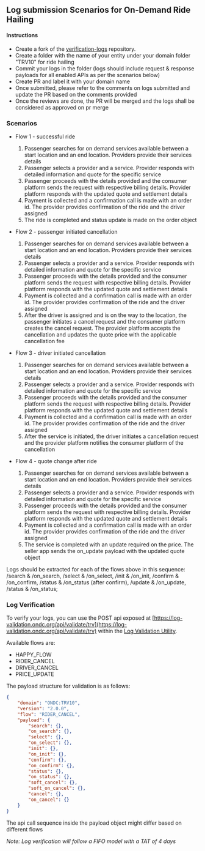 ## Log submission Scenarios for On-Demand Ride Hailing

#### Instructions
- Create a fork of the [verification-logs](https://github.com/ONDC-Official/verification-logs) repository. 
- Create a folder with the name of your entity under your domain folder "TRV10" for ride hailing
- Commit your logs in the folder (logs should include request & response payloads for all enabled APIs as per the scenarios below)
- Create PR and label it with your domain name
- Once submitted, please refer to the comments on logs submitted and update the PR based on the comments provided
- Once the reviews are done, the PR will be merged and the logs shall be considered as approved on pr merge


### Scenarios
- Flow 1 - successful ride
    1. Passenger searches for on demand services available between a start location and an end location. Providers provide their services details
    2. Passenger selects a provider and a service. Provider responds with detailed information and quote for the specific service
    3. Passenger proceeds with the details provided and the consumer platform sends the request with respective billing details. Provider platform responds with the updated quote and settlement details
    4. Payment is collected and a confirmation call is made with an order id. The provider provides confirmation of the ride and the driver assigned
    5. The ride is completed and status update is made on the order object

- Flow 2 - passenger initiated cancellation
    1. Passenger searches for on demand services available between a start location and an end location. Providers provide their services details
    2. Passenger selects a provider and a service. Provider responds with detailed information and quote for the specific service
    3. Passenger proceeds with the details provided and the consumer platform sends the request with respective billing details. Provider platform responds with the updated quote and settlement details
    4. Payment is collected and a confirmation call is made with an order id. The provider provides confirmation of the ride and the driver assigned
    5. After the driver is assigned and is on the way to the location, the passenger initiates a cancel request and the consumer platform creates the cancel request. The provider platform accepts the cancellation and updates the quote price with the applicable cancellation fee 

- Flow 3 - driver initiated cancellation
    1. Passenger searches for on demand services available between a start location and an end location. Providers provide their services details
    2. Passenger selects a provider and a service. Provider responds with detailed information and quote for the specific service
    3. Passenger proceeds with the details provided and the consumer platform sends the request with respective billing details. Provider platform responds with the updated quote and settlement details
    4. Payment is collected and a confirmation call is made with an order id. The provider provides confirmation of the ride and the driver assigned
    5. After the service is initiated, the driver initiates a cancellation request and the provider platform notifies the consumer platform of the cancellation

- Flow 4 - quote change after ride
    1. Passenger searches for on demand services available between a start location and an end location. Providers provide their services details
    2. Passenger selects a provider and a service. Provider responds with detailed information and quote for the specific service
    3. Passenger proceeds with the details provided and the consumer platform sends the request with respective billing details. Provider platform responds with the updated quote and settlement details
    4. Payment is collected and a confirmation call is made with an order id. The provider provides confirmation of the ride and the driver assigned
    5. The service is completed with an update required on the price. The seller app sends the on_update payload with the updated quote object

Logs should be extracted for each of the flows above in this sequence: /search & /on_search, /select & /on_select, /init & /on_init, /confirm & /on_confirm, /status & /on_status (after confirm), /update & /on_update, /status & /on_status;

### Log Verification
To verify your logs, you can use the POST api exposed at [https://log-validation.ondc.org/api/validate/trv](https://log-validation.ondc.org/api/validate/trv) within the [Log Validation Utility](https://github.com/ONDC-Official/log-validation-utility).

Available flows are:
- HAPPY_FLOW
- RIDER_CANCEL
- DRIVER_CANCEL
- PRICE_UPDATE

 The payload structure for validation is as follows:

```json
{
    "domain": "ONDC:TRV10",
    "version": "2.0.0",
    "flow": "RIDER_CANCEL",
    "payload": {
        "search": {},
        "on_search": {},
        "select": {},
        "on_select": {},
        "init": {},
        "on_init": {},
        "confirm": {},
        "on_confirm": {},
        "status": {},
        "on_status": {},
        "soft_cancel": {},
        "soft_on_cancel": {},
        "cancel": {},
        "on_cancel": {}
    }
}
```

The api call sequence inside the payload object might differ based on different flows


*Note: Log verification will follow a FIFO model with a TAT of 4 days*
